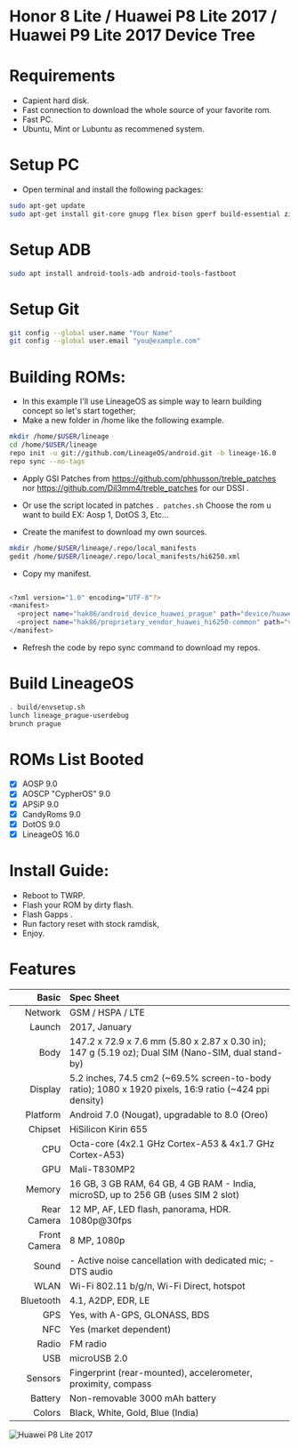 # Honor 8 Lite / Huawei P8 Lite 2017 / Huawei P9 Lite 2017 Device Tree

# Requirements
* Capient hard disk.
* Fast connection to download the whole source of your favorite rom.
* Fast PC.
* Ubuntu, Mint or Lubuntu as recommened system.

# Setup PC

* Open terminal and install the following packages:
```bash
sudo apt-get update
sudo apt-get install git-core gnupg flex bison gperf build-essential zip curl zlib1g-dev gcc-multilib g++-multilib libc6-dev-i386 lib32ncurses5-dev x11proto-core-dev libx11-dev lib32z-dev libgl1-mesa-dev libxml2-utils xsltproc unzip bc repo schedtool imagemagick
```

# Setup ADB
```bash
sudo apt install android-tools-adb android-tools-fastboot
```

# Setup Git
```bash
git config --global user.name "Your Name"
git config --global user.email "you@example.com"
```

# Building ROMs:
* In this example I'll use LineageOS as simple way to learn building concept so let's start together;
* Make a new folder in /home like the following example.
```bash
mkdir /home/$USER/lineage
cd /home/$USER/lineage
repo init -u git://github.com/LineageOS/android.git -b lineage-16.0
repo sync --no-tags
```

* Apply GSI Patches from https://github.com/phhusson/treble_patches nor https://github.com/Dil3mm4/treble_patches for our DSSI .
* Or use the script located in patches
```. patches.sh```
Choose the rom u want to build
EX: Aosp 1, DotOS 3, Etc...

* Create the manifest to download my own sources.
```bash
mkdir /home/$USER/lineage/.repo/local_manifests
gedit /home/$USER/lineage/.repo/local_manifests/hi6250.xml
```
* Copy my manifest.
```bash

<?xml version="1.0" encoding="UTF-8"?>
<manifest>
  <project name="hak86/android_device_huawei_prague" path="device/huawei/prague" remote="github" revision="aosp-9.x"/>
  <project name="hak86/proprietary_vendor_huawei_hi6250-common" path="vendor/huawei/hi6250-common" remote="github" revision="lineage-16.0"/>
</manifest>
```
* Refresh the code by repo sync command to download my repos.

# Build LineageOS
```bash
. build/envsetup.sh
lunch lineage_prague-userdebug
brunch prague
```
# ROMs List Booted
- [x] AOSP 9.0
- [x] AOSCP "CypherOS" 9.0
- [x] APSiP 9.0
- [x] CandyRoms 9.0
- [x] DotOS 9.0
- [x] LineageOS 16.0

# Install Guide:
* Reboot to TWRP.
* Flash your ROM by dirty flash.
* Flash Gapps .
* Run factory reset with stock ramdisk,
* Enjoy.

# Features

Basic         |Spec Sheet
-------------:|:-------------------------------------------------------------------------------------------------------------------------------------------------------
Network	      | GSM / HSPA / LTE
Launch	      |2017, January
Body	        |147.2 x 72.9 x 7.6 mm (5.80 x 2.87 x 0.30 in); 147 g (5.19 oz); Dual SIM (Nano-SIM, dual stand-by)
Display	      |5.2 inches, 74.5 cm2 (~69.5% screen-to-body ratio); 1080 x 1920 pixels, 16:9 ratio (~424 ppi density)
Platform      |Android 7.0 (Nougat), upgradable to 8.0 (Oreo)
Chipset	      |HiSilicon Kirin 655
CPU	          |Octa-core (4x2.1 GHz Cortex-A53 & 4x1.7 GHz Cortex-A53)
GPU	          |Mali-T830MP2
Memory	      |16 GB, 3 GB RAM, 64 GB, 4 GB RAM - India, microSD, up to 256 GB (uses SIM 2 slot)
Rear Camera   |12 MP, AF, LED flash, panorama, HDR. 1080p@30fps
Front Camera  |8 MP, 1080p
Sound	        |- Active noise cancellation with dedicated mic; - DTS audio
WLAN	        |Wi-Fi 802.11 b/g/n, Wi-Fi Direct, hotspot
Bluetooth     |4.1, A2DP, EDR, LE
GPS	          |Yes, with A-GPS, GLONASS, BDS
NFC           |Yes (market dependent)
Radio	        |FM radio
USB	          |microUSB 2.0
Sensors	      |Fingerprint (rear-mounted), accelerometer, proximity, compass
Battery	      |Non-removable 3000 mAh battery
Colors 	      |Black, White, Gold, Blue (India)


![Huawei P8 Lite 2017](https://cdn2.gsmarena.com/vv/pics/huawei/huawei-p8-lite-2017-1.jpg "Huawei P8 Lite 2017")
